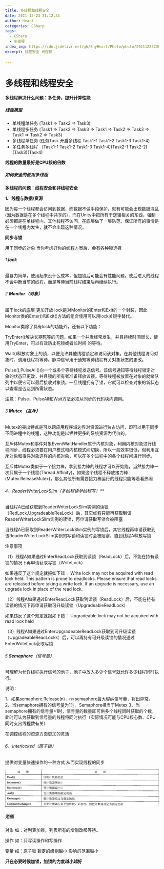 ```yaml
---
title: 多线程和线程安全
date: 2021-12-23 21:12:33
author: Heart
categories: CSharp
tags:
  - CSharp
  - 多线程
index_img: https://cdn.jsdelivr.net/gh/ShyHeart/Photo/photo/20211223230815.png
excerpt: 线程安全 线程锁

---
```


# 多线程和线程安全

**多线程解决什么问题：多任务，提升计算性能**

##### 线程模型

- 单线程单任务 (Task1 => Task2 => Task3)
- 单线程多任务 (Task1 => Task2 => Task3 => Task1 => Task2 => Task3 => Task1 => Task2 => Task3)
- 多线程单任务 (任务Task 开启多线程 Task1-1 Task1-2 Task1-3 Task1-4)
- 多任务多线程 （Task1-1 Task1-2 Task1-3 Task1-4)(Task2-1 Task2-2)(Task3)(Task4)

**线程的数量最好是CPU核的倍数**

##### 如何安全的使用多线程

**多线程的问题：线程安全和非线程安全**

**1、线程与数据/资源**

因为每一个线程都会访问到数据，而数据不做手段保护，就有可能会出现数据混乱(因为数据是在多个线程中共享的)，而在Unity中把所有于逻辑相关的东西，强制必须都是在单线程内，其他线程不访问，在底层做了一层防范，保证所有的事情是在一个线程内发生，就不会出现这种情况。

**同步与锁**

用于同步的对象 当你考虑好你的线程方案后，会有各种锁选择

###### 1.**lock** 

最暴力简单，使用起来没什么成本，但加锁后可能会有性能问题。使后进入的线程不会中断当前的线程，而是等待当前线程结束后再继续执行。

###### 2.**Monitor（对象）** 

属于lock的底层 更加开放 lock是对Monitor的Enter和Exit的一个封装，因此Monitor类的Enter()和Exit()方法的组合使用可以用lock关键字替代。

Monitor类除了具有lock的功能外，还有以下功能：

TryEnter()解决长期死等的问题，如果一个并发经常发生，并且持续时间很长，使用TryEnter，可以有效防止死锁或者长时间 的等待。  

Wait()释放对象上的锁，以便允许其他线程锁定和访问该对象。在其他线程访问对象时，调用线程将等待。脉冲信号用于通知等待线程有关对象状态的更改。

Pulse(),PulseAll()向一个或多个等待线程发送信号。该信号通知等待线程锁定对象的状态已更改，并且锁的所有者准备释放该锁。等待线程被放置在对象的就绪队列中以便它可以最后接收对象锁。一旦线程拥有了锁，它就可以检查对象的新状态以查看是否达到所需状态。

注意：Pulse、PulseAll和Wait方法必须从同步的代码块内调用。

###### 3.**Mutex （互斥）** 

Mutex的突出特点是可以跨应用程序域边界对资源进行独占访问，即可以用于同步不同进程中的线程，这种功能是以牺牲更多的系统资源为代价的。  

互斥体Mutex和事件对象EventWaitHandler属于内核对象，利用内核对象进行线程同步，线程必须要在用户模式和内核模式间切换，所以一般效率很低，但利用互斥对象和事件对象这样的内核对象，可以在多个进程中的各个线程间进行同步。

互斥体Mutex类似于一个接力棒，拿到接力棒的线程才可以开始跑，当然接力棒一次只属于一个线程(Thread Affinity)，如果这个线程不释放接力棒(Mutex.ReleaseMutex)，那么其他所有需要接力棒运行的线程只能等着看热闹

###### 4、ReaderWriterLockSlim（多线程读单线程写）**

当线程A已经获取到ReaderWriterLockSlim实例的读锁（RedLock,UpgradeableReaLock）后，其它线程只能再获取到该ReaderWriterLockSlim实例的读锁，再申请获取写锁会被阻塞

当线程A已获取到ReaderWriterLockSlim实例的写锁后，其它线程再申请获取到该ReaderWriterLockSlim实例的写锁和读锁时会被阻塞，直到线程A释放写锁

注意事项

（1）线程A如果通过EnterReadLock获取到读锁（ReadLock）后，不能在持有读锁的情况下再申请获取写锁（WriteLock）

如果违反了这个规定就报如下错：
Write lock may not be acquired with read lock held. This pattern is prone to deadlocks. Please ensure that read locks are released before taking a write lock. If an upgrade is necessary, use an upgrade lock in place of the read lock.

（2）线程A如果通过EnterReadLock获取到读锁（ReadLock）后，不能在持有读锁的情况下再申请获取可升级读锁（UpgradeableReadLock）

如果违反了这个规定就报如下错：
Upgradeable lock may not be acquired with read lock held

（3）线程A如果通过EnterUpgradeableReadLock获取到可升级读锁（UpgradeableReadLockk）后，可以再持有可升级读锁的情况通过EnterWriteLock获取写锁

###### 5.**Semaphore**（信号量）

可理解为允许线程执行信号的池子，池子中放入多少个信号就允许多少线程同时执行。

说明：

1、如果semaphore.Release(n)，n>semaphore最大容纳信号量，将出异常。
2、当semaphore拥有的信号量为1时，Semaphore相当于Mutex
3、当semaphore拥有的信号量>1时，信号量的数量即可供多个线程同时获取的个数，此时可认为获取到信号量的线程将同时执行（实际情况可能与CPU核心数、CPU同时支出线程数有关）

在调控线程的资源方面更加的灵活

###### 6、Interlocked（原子锁）

提供对变量快速操作的一种方式 从而实现线程的同步

![](多线程和线程安全/原子锁.png)

##### 范围

对象 如：对列表加锁，列表所有的增删改都等待。

操作 如：只写读操作和写操作

变量 如：原子锁 锁定的级别越小 影响的范围越小



**只在必要时候加锁，加锁的力度越小越好**
